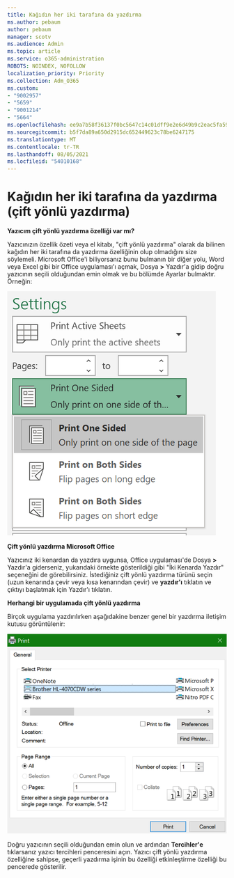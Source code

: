 ```yaml
---
title: Kağıdın her iki tarafına da yazdırma
ms.author: pebaum
author: pebaum
manager: scotv
ms.audience: Admin
ms.topic: article
ms.service: o365-administration
ROBOTS: NOINDEX, NOFOLLOW
localization_priority: Priority
ms.collection: Adm_O365
ms.custom:
- "9002957"
- "5659"
- "9001214"
- "5664"
ms.openlocfilehash: ee9a7b58f36137f0bc5647c14c01dff9e2e6d49b9c2eac5fa5996c258fbafbb7
ms.sourcegitcommit: b5f7da89a650d2915dc652449623c78be6247175
ms.translationtype: MT
ms.contentlocale: tr-TR
ms.lasthandoff: 08/05/2021
ms.locfileid: "54010168"
---
```

# <a name="printing-on-both-sides-of-paper-duplex-printing"></a>Kağıdın her iki tarafına da yazdırma (çift yönlü yazdırma)

**Yazıcım çift yönlü yazdırma özelliği var mı?**

Yazıcınızın özellik özeti veya el kitabı, "çift yönlü yazdırma" olarak da bilinen kağıdın her iki tarafına da yazdırma özelliğinin olup olmadığını size söylemeli. Microsoft Office'i biliyorsanız bunu bulmanın bir diğer yolu, Word veya Excel gibi bir Office uygulaması'ı açmak, Dosya **>** Yazdır'a gidip doğru yazıcının seçili olduğundan emin olmak ve bu bölümde Ayarlar bulmaktır. Örneğin: 

![Yazıcı ayarları](media/print-settings.png)

**Çift yönlü yazdırma Microsoft Office**

Yazıcınız iki kenardan da yazdıra uygunsa, Office uygulaması'de Dosya **>** Yazdır'a giderseniz, yukarıdaki örnekte gösterildiği gibi "İki Kenarda Yazdır" seçeneğini de görebilirsiniz.  İstediğiniz çift yönlü yazdırma türünü seçin (uzun kenarında çevir veya kısa kenarından çevir) ve **yazdır'ı** tıklatın ve çıktıyı başlatmak için Yazdır'ı tıklatın.

**Herhangi bir uygulamada çift yönlü yazdırma**

Birçok uygulama yazdırılırken aşağıdakine benzer genel bir yazdırma iletişim kutusu görüntülenir: 

![Yazdır iletişim kutusu](media/print-dialog.png)

Doğru yazıcının seçili olduğundan emin olun ve ardından **Tercihler'e** tıklarsanız yazıcı tercihleri penceresini açın. Yazıcı çift yönlü yazdırma özelliğine sahipse, geçerli yazdırma işinin bu özelliği etkinleştirme özelliği bu pencerede gösterilir.

